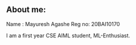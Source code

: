 ## About me:
Name : Mayuresh Agashe
Reg no: 20BAI10170

I am a first year CSE AIML student, ML-Enthusiast. 
